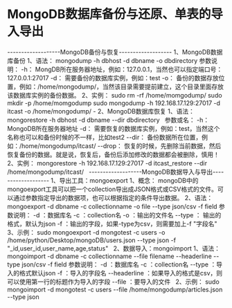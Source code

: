 # MongoDB数据库备份与还原、单表的导入导出

-------------------MongoDB备份与恢复-------------------
1、MongoDB数据库备份
    1、语法：
        mongodump -h dbhost -d dbname -o dbdirectory
        参数说明：
            -h： MongDB所在服务器地址，例如：127.0.0.1，当然也可以指定端口号：127.0.0.1:27017
            -d： 需要备份的数据库实例，例如：test
            -o： 备份的数据存放位置，例如：/home/mongodump/，当然该目录需要提前建立，这个目录里面存放该数据库实例的备份数据。
    2、实例：
        sudo rm -rf /home/momgodump/
        sudo mkdir -p /home/momgodump
        sudo mongodump -h 192.168.17.129:27017 -d itcast -o /home/mongodump/
        -
2、MongoDB数据库恢复
    1、语法：
        mongorestore -h dbhost -d dbname --dir dbdirectory
 
        参数或名：
            -h： MongoDB所在服务器地址
            -d： 需要恢复的数据库实例，例如：test，当然这个名称也可以和备份时候的不一样，比如test2
            --dir： 备份数据所在位置，例如：/home/mongodump/itcast/
            --drop： 恢复的时候，先删除当前数据，然后恢复备份的数据。就是说，恢复后，备份后添加修改的数据都会被删除，慎用！
    2、实例：
    mongorestore -h 192.168.17.129:27017 -d itcast_restore --dir /home/mongodump/itcast/
 
-------------------MongoDB数据导入与导出-------------------
1、导出工具：mongoexport
    1、概念：
        mongoDB中的mongoexport工具可以把一个collection导出成JSON格式或CSV格式的文件。可以通过参数指定导出的数据项，也可以根据指定的条件导出数据。
    2、语法：
        mongoexport -d dbname -c collectionname -o file --type json/csv -f field
        参数说明：
            -d ：数据库名
            -c ：collection名
            -o ：输出的文件名
            --type ： 输出的格式，默认为json
            -f ：输出的字段，如果-type为csv，则需要加上-f "字段名"
    3、示例：
        sudo mongoexport -d mongotest -c users -o /home/python/Desktop/mongoDB/users.json --type json -f  "_id,user_id,user_name,age,status"
 
2、数据导入：mongoimport
    1、语法：
        mongoimport -d dbname -c collectionname --file filename --headerline --type json/csv -f field
        参数说明：
            -d ：数据库名
            -c ：collection名
            --type ：导入的格式默认json
            -f ：导入的字段名
            --headerline ：如果导入的格式是csv，则可以使用第一行的标题作为导入的字段
            --file ：要导入的文件
 
    2、示例：
        sudo mongoimport -d mongotest -c users --file /home/mongodump/articles.json --type json